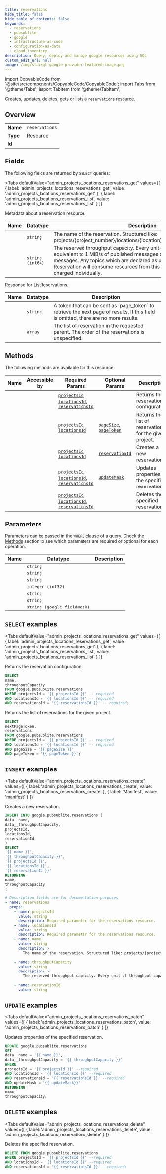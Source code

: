 ```yaml
--- 
title: reservations
hide_title: false
hide_table_of_contents: false
keywords:
  - reservations
  - pubsublite
  - google
  - infrastructure-as-code
  - configuration-as-data
  - cloud inventory
description: Query, deploy and manage google resources using SQL
custom_edit_url: null
image: /img/stackql-google-provider-featured-image.png
---
```


import CopyableCode from '@site/src/components/CopyableCode/CopyableCode';
import Tabs from '@theme/Tabs';
import TabItem from '@theme/TabItem';

Creates, updates, deletes, gets or lists a <code>reservations</code> resource.

## Overview
<table><tbody>
<tr><td><b>Name</b></td><td><code>reservations</code></td></tr>
<tr><td><b>Type</b></td><td>Resource</td></tr>
<tr><td><b>Id</b></td><td><CopyableCode code="google.pubsublite.reservations" /></td></tr>
</tbody></table>

## Fields

The following fields are returned by `SELECT` queries:

<Tabs
    defaultValue="admin_projects_locations_reservations_get"
    values={[
        { label: 'admin_projects_locations_reservations_get', value: 'admin_projects_locations_reservations_get' },
        { label: 'admin_projects_locations_reservations_list', value: 'admin_projects_locations_reservations_list' }
    ]}
>
<TabItem value="admin_projects_locations_reservations_get">

Metadata about a reservation resource.

<table>
<thead>
    <tr>
    <th>Name</th>
    <th>Datatype</th>
    <th>Description</th>
    </tr>
</thead>
<tbody>
<tr>
    <td><CopyableCode code="name" /></td>
    <td><code>string</code></td>
    <td>The name of the reservation. Structured like: projects/&#123;project_number&#125;/locations/&#123;location&#125;/reservations/&#123;reservation_id&#125;</td>
</tr>
<tr>
    <td><CopyableCode code="throughputCapacity" /></td>
    <td><code>string (int64)</code></td>
    <td>The reserved throughput capacity. Every unit of throughput capacity is equivalent to 1 MiB/s of published messages or 2 MiB/s of subscribed messages. Any topics which are declared as using capacity from a Reservation will consume resources from this reservation instead of being charged individually.</td>
</tr>
</tbody>
</table>
</TabItem>
<TabItem value="admin_projects_locations_reservations_list">

Response for ListReservations.

<table>
<thead>
    <tr>
    <th>Name</th>
    <th>Datatype</th>
    <th>Description</th>
    </tr>
</thead>
<tbody>
<tr>
    <td><CopyableCode code="nextPageToken" /></td>
    <td><code>string</code></td>
    <td>A token that can be sent as `page_token` to retrieve the next page of results. If this field is omitted, there are no more results.</td>
</tr>
<tr>
    <td><CopyableCode code="reservations" /></td>
    <td><code>array</code></td>
    <td>The list of reservation in the requested parent. The order of the reservations is unspecified.</td>
</tr>
</tbody>
</table>
</TabItem>
</Tabs>

## Methods

The following methods are available for this resource:

<table>
<thead>
    <tr>
    <th>Name</th>
    <th>Accessible by</th>
    <th>Required Params</th>
    <th>Optional Params</th>
    <th>Description</th>
    </tr>
</thead>
<tbody>
<tr>
    <td><a href="#admin_projects_locations_reservations_get"><CopyableCode code="admin_projects_locations_reservations_get" /></a></td>
    <td><CopyableCode code="select" /></td>
    <td><a href="#parameter-projectsId"><code>projectsId</code></a>, <a href="#parameter-locationsId"><code>locationsId</code></a>, <a href="#parameter-reservationsId"><code>reservationsId</code></a></td>
    <td></td>
    <td>Returns the reservation configuration.</td>
</tr>
<tr>
    <td><a href="#admin_projects_locations_reservations_list"><CopyableCode code="admin_projects_locations_reservations_list" /></a></td>
    <td><CopyableCode code="select" /></td>
    <td><a href="#parameter-projectsId"><code>projectsId</code></a>, <a href="#parameter-locationsId"><code>locationsId</code></a></td>
    <td><a href="#parameter-pageSize"><code>pageSize</code></a>, <a href="#parameter-pageToken"><code>pageToken</code></a></td>
    <td>Returns the list of reservations for the given project.</td>
</tr>
<tr>
    <td><a href="#admin_projects_locations_reservations_create"><CopyableCode code="admin_projects_locations_reservations_create" /></a></td>
    <td><CopyableCode code="insert" /></td>
    <td><a href="#parameter-projectsId"><code>projectsId</code></a>, <a href="#parameter-locationsId"><code>locationsId</code></a></td>
    <td><a href="#parameter-reservationId"><code>reservationId</code></a></td>
    <td>Creates a new reservation.</td>
</tr>
<tr>
    <td><a href="#admin_projects_locations_reservations_patch"><CopyableCode code="admin_projects_locations_reservations_patch" /></a></td>
    <td><CopyableCode code="update" /></td>
    <td><a href="#parameter-projectsId"><code>projectsId</code></a>, <a href="#parameter-locationsId"><code>locationsId</code></a>, <a href="#parameter-reservationsId"><code>reservationsId</code></a></td>
    <td><a href="#parameter-updateMask"><code>updateMask</code></a></td>
    <td>Updates properties of the specified reservation.</td>
</tr>
<tr>
    <td><a href="#admin_projects_locations_reservations_delete"><CopyableCode code="admin_projects_locations_reservations_delete" /></a></td>
    <td><CopyableCode code="delete" /></td>
    <td><a href="#parameter-projectsId"><code>projectsId</code></a>, <a href="#parameter-locationsId"><code>locationsId</code></a>, <a href="#parameter-reservationsId"><code>reservationsId</code></a></td>
    <td></td>
    <td>Deletes the specified reservation.</td>
</tr>
</tbody>
</table>

## Parameters

Parameters can be passed in the `WHERE` clause of a query. Check the [Methods](#methods) section to see which parameters are required or optional for each operation.

<table>
<thead>
    <tr>
    <th>Name</th>
    <th>Datatype</th>
    <th>Description</th>
    </tr>
</thead>
<tbody>
<tr id="parameter-locationsId">
    <td><CopyableCode code="locationsId" /></td>
    <td><code>string</code></td>
    <td></td>
</tr>
<tr id="parameter-projectsId">
    <td><CopyableCode code="projectsId" /></td>
    <td><code>string</code></td>
    <td></td>
</tr>
<tr id="parameter-reservationsId">
    <td><CopyableCode code="reservationsId" /></td>
    <td><code>string</code></td>
    <td></td>
</tr>
<tr id="parameter-pageSize">
    <td><CopyableCode code="pageSize" /></td>
    <td><code>integer (int32)</code></td>
    <td></td>
</tr>
<tr id="parameter-pageToken">
    <td><CopyableCode code="pageToken" /></td>
    <td><code>string</code></td>
    <td></td>
</tr>
<tr id="parameter-reservationId">
    <td><CopyableCode code="reservationId" /></td>
    <td><code>string</code></td>
    <td></td>
</tr>
<tr id="parameter-updateMask">
    <td><CopyableCode code="updateMask" /></td>
    <td><code>string (google-fieldmask)</code></td>
    <td></td>
</tr>
</tbody>
</table>

## `SELECT` examples

<Tabs
    defaultValue="admin_projects_locations_reservations_get"
    values={[
        { label: 'admin_projects_locations_reservations_get', value: 'admin_projects_locations_reservations_get' },
        { label: 'admin_projects_locations_reservations_list', value: 'admin_projects_locations_reservations_list' }
    ]}
>
<TabItem value="admin_projects_locations_reservations_get">

Returns the reservation configuration.

```sql
SELECT
name,
throughputCapacity
FROM google.pubsublite.reservations
WHERE projectsId = '{{ projectsId }}' -- required
AND locationsId = '{{ locationsId }}' -- required
AND reservationsId = '{{ reservationsId }}' -- required;
```
</TabItem>
<TabItem value="admin_projects_locations_reservations_list">

Returns the list of reservations for the given project.

```sql
SELECT
nextPageToken,
reservations
FROM google.pubsublite.reservations
WHERE projectsId = '{{ projectsId }}' -- required
AND locationsId = '{{ locationsId }}' -- required
AND pageSize = '{{ pageSize }}'
AND pageToken = '{{ pageToken }}';
```
</TabItem>
</Tabs>


## `INSERT` examples

<Tabs
    defaultValue="admin_projects_locations_reservations_create"
    values={[
        { label: 'admin_projects_locations_reservations_create', value: 'admin_projects_locations_reservations_create' },
        { label: 'Manifest', value: 'manifest' }
    ]}
>
<TabItem value="admin_projects_locations_reservations_create">

Creates a new reservation.

```sql
INSERT INTO google.pubsublite.reservations (
data__name,
data__throughputCapacity,
projectsId,
locationsId,
reservationId
)
SELECT 
'{{ name }}',
'{{ throughputCapacity }}',
'{{ projectsId }}',
'{{ locationsId }}',
'{{ reservationId }}'
RETURNING
name,
throughputCapacity
;
```
</TabItem>
<TabItem value="manifest">

```yaml
# Description fields are for documentation purposes
- name: reservations
  props:
    - name: projectsId
      value: string
      description: Required parameter for the reservations resource.
    - name: locationsId
      value: string
      description: Required parameter for the reservations resource.
    - name: name
      value: string
      description: >
        The name of the reservation. Structured like: projects/{project_number}/locations/{location}/reservations/{reservation_id}
        
    - name: throughputCapacity
      value: string
      description: >
        The reserved throughput capacity. Every unit of throughput capacity is equivalent to 1 MiB/s of published messages or 2 MiB/s of subscribed messages. Any topics which are declared as using capacity from a Reservation will consume resources from this reservation instead of being charged individually.
        
    - name: reservationId
      value: string
```
</TabItem>
</Tabs>


## `UPDATE` examples

<Tabs
    defaultValue="admin_projects_locations_reservations_patch"
    values={[
        { label: 'admin_projects_locations_reservations_patch', value: 'admin_projects_locations_reservations_patch' }
    ]}
>
<TabItem value="admin_projects_locations_reservations_patch">

Updates properties of the specified reservation.

```sql
UPDATE google.pubsublite.reservations
SET 
data__name = '{{ name }}',
data__throughputCapacity = '{{ throughputCapacity }}'
WHERE 
projectsId = '{{ projectsId }}' --required
AND locationsId = '{{ locationsId }}' --required
AND reservationsId = '{{ reservationsId }}' --required
AND updateMask = '{{ updateMask}}'
RETURNING
name,
throughputCapacity;
```
</TabItem>
</Tabs>


## `DELETE` examples

<Tabs
    defaultValue="admin_projects_locations_reservations_delete"
    values={[
        { label: 'admin_projects_locations_reservations_delete', value: 'admin_projects_locations_reservations_delete' }
    ]}
>
<TabItem value="admin_projects_locations_reservations_delete">

Deletes the specified reservation.

```sql
DELETE FROM google.pubsublite.reservations
WHERE projectsId = '{{ projectsId }}' --required
AND locationsId = '{{ locationsId }}' --required
AND reservationsId = '{{ reservationsId }}' --required;
```
</TabItem>
</Tabs>
